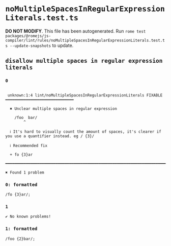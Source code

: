# `noMultipleSpacesInRegularExpressionLiterals.test.ts`

**DO NOT MODIFY**. This file has been autogenerated. Run `rome test packages/@romejs/js-compiler/lint/rules/noMultipleSpacesInRegularExpressionLiterals.test.ts --update-snapshots` to update.

## `disallow multiple spaces in regular expression literals`

### `0`

```

 unknown:1:4 lint/noMultipleSpacesInRegularExpressionLiterals FIXABLE ━━━━━━━━━━━━━━━━━━━━━━━━━━━━━━

  ✖ Unclear multiple spaces in regular expression

    /foo  bar/
        ^ 

  ℹ It's hard to visually count the amount of spaces, it's clearer if you use a quantifier instead. eg / {3}/

  ℹ Recommended fix

  + fo {3}ar

━━━━━━━━━━━━━━━━━━━━━━━━━━━━━━━━━━━━━━━━━━━━━━━━━━━━━━━━━━━━━━━━━━━━━━━━━━━━━━━━━━━━━━━━━━━━━━━━━━━━

✖ Found 1 problem

```

### `0: formatted`

```
/fo {3}ar/;

```

### `1`

```
✔ No known problems!

```

### `1: formatted`

```
/foo {2}bar/;

```
